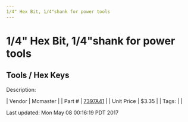 ```yaml
---
1/4" Hex Bit, 1/4"shank for power tools
---
```

# 1/4" Hex Bit, 1/4"shank for power tools
## Tools / Hex Keys
Description: 	 

| Vendor | Mcmaster | 
| Part # | [7397A41](https://www.mcmaster.com/#7397A41) | 
| Unit Price | $3.35 | 
| Tags: |  | 

Last updated: Mon May 08 00:16:19 PDT 2017